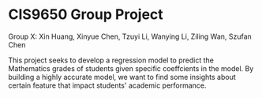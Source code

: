 # CIS9650 Group Project

Group X: Xin Huang, Xinyue Chen, Tzuyi Li, Wanying Li, Ziling Wan, Szufan Chen


This project seeks to develop a regression model to predict the Mathematics grades of students given specific coeffcients in the model. By building a highly accurate model, we want to find some insights about certain feature that impact students' academic performance. 


